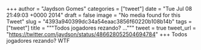 
+++
author = "Jaydson Gomes"
categories = ["tweet"]
date = "Tue Jul 08 21:49:03 +0000 2014"
draft = false
image = "No media found for this Tweet"
slug = "4393a940399dc34a54eaac3856f60220b108b14b"
tags = ["tweet"]
title = """Todos jogadores rezando? ..."""
tweet = true
tweet_url = "https://twitter.com/jaydson/status/486628052504694784"
+++
Todos jogadores rezando? WTF
